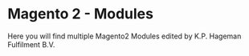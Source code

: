 # Magento 2 - Modules

Here you will find multiple Magento2 Modules edited by K.P. Hageman Fulfilment B.V.

